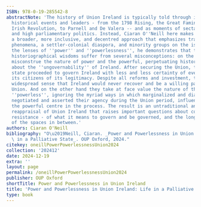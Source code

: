 ```yaml
---
ISBN: 978-0-19-285542-8
abstractNote: 'The history of Union Ireland is typically told through its best-known
  historical events and leaders - from the 1798 Rising, the Great Famine, and the
  Irish Revolution, to Parnell and De Valera -- and as moments of sectarian division
  and high parliamentary politics. Instead, Ciaran O''Neill here makes the case for
  a broader, more inclusive, and decentred approach that emphasizes transnational
  phenomena, a settler-colonial diaspora, and minority groups on the island. Through
  the lenses of ''power'' and ''powerlessness'', he demonstrates that the received
  historiographical wisdoms suffer from several misconceptions: on the one hand they
  misconstrue the nature of power and the powerful, perpetuating historical myths
  about the ''ungovernability'' of Ireland. After securing the Union, the British
  state proceeded to govern Ireland with less and less certainty of ever persuading
  its citizens of its legitimacy. Despite all reforms and investment, there was a
  widespread sense that Ireland would never recover and be a willing partner in the
  Union. And on the other hand they take at face value the nature of the so-called
  ''powerless'', ignoring the myriad ways in which marginalized and diasporic groups
  negotiated and asserted their agency during the Union period, influencing and transforming
  the powerful centre in the process. The result is an untraditional and thought-provoking
  reappraisal of Union Ireland that raises important questions about colonialism and
  resistance - of what it means to govern and be governed, and the long-lasting legacies
  of the spaces in between.'
authors: Ciaran O'Neill
bibliography: "O\u2019Neill, Ciaran. _Power and Powerlessness in Union Ireland: Life\
  \ in a Palliative State_. OUP Oxford, 2024."
citekey: oneillPowerPowerlessnessUnion2024
collection: '202412'
date: 2024-12-19
extra: ''
layout: page
permalink: /oneillPowerPowerlessnessUnion2024
publisher: OUP Oxford
shortTitle: Power and Powerlessness in Union Ireland
title: 'Power and Powerlessness in Union Ireland: Life in a Palliative State'
type: book
---
```


